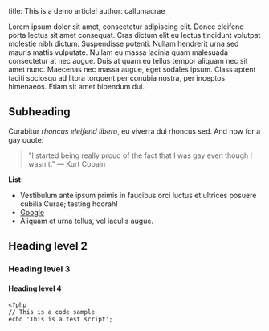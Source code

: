 <info>
title: This is a demo article!
author: callumacrae
</info>

Lorem ipsum dolor sit amet, consectetur adipiscing elit. Donec eleifend porta lectus sit amet consequat. Cras dictum elit eu lectus tincidunt volutpat molestie nibh dictum. Suspendisse potenti. Nullam hendrerit urna sed mauris mattis vulputate. Nullam eu massa lacinia quam malesuada consectetur at nec augue. Duis at quam eu tellus tempor aliquam nec sit amet nunc. Maecenas nec massa augue, eget sodales ipsum. Class aptent taciti sociosqu ad litora torquent per conubia nostra, per inceptos himenaeos. Etiam sit amet bibendum dui.

## Subheading

Curabitur *rhoncus eleifend libero*, eu viverra dui rhoncus sed. And now for a gay quote:

> "I started being really proud of the fact that I was gay even though I wasn't." — Kurt Cobain

**List:**

* Vestibulum ante ipsum primis in faucibus orci luctus et ultrices posuere cubilia Curae; testing hoorah!
* [Google](http://google.com/)
* Aliquam et urna tellus, vel iaculis augue.

## Heading level 2

### Heading level 3

#### Heading level 4

    <?php
	// This is a code sample
	echo 'This is a test script';
